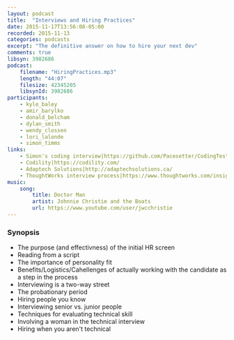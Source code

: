 ```yaml
---
layout: podcast
title:  "Interviews and Hiring Practices"
date: 2015-11-17T13:56:08-05:00
recorded: 2015-11-13
categories: podcasts
excerpt: "The definitive answer on how to hire your next dev"
comments: true
libsyn: 3982686
podcast:
    filename: "HiringPractices.mp3"
    length: "44:07"
    filesize: 42345205
    libsynId: 3982686
participants:
    - kyle_baley
    - amir_barylko
    - donald_belcham
    - dylan_smith
    - wendy_clossen
    - lori_lalonde
    - simon_timms
links:
    - Simon's coding interview|https://github.com/Pacesetter/CodingTest
    - Codility|https://codility.com/
    - Adaptech Solutions|http://adaptechsolutions.ca/
    - ThoughtWorks interview process|https://www.thoughtworks.com/insights/blog/most-difficult-it-interview-ive-ever-loved
music:
    song:
        title: Doctor Man
        artist: Johnnie Christie and the Boats
        url: https://www.youtube.com/user/jwcchristie
---
```


### Synopsis

* The purpose (and effectivness) of the initial HR screen
* Reading from a script
* The importance of personality fit
* Benefits/Logistics/Cahellenges of actually working with the candidate as a step in the process
* Interviewing is a two-way street
* The probationary period
* Hiring people you know
* Interviewing senior vs. junior people
* Techniques for evaluating technical skill
* Involving a woman in the technical interview
* Hiring when you aren't technical
